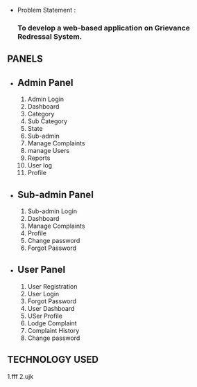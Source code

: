 - Problem Statement :
  ### To develop a web-based application on Grievance Redressal System.
  
PANELS 
-
- Admin Panel
  --
  1. Admin Login                       
  2. Dashboard
  3. Category
  4. Sub Category
  5. State
  6. Sub-admin
  7. Manage Complaints
  8. manage Users
  9. Reports
  10. User log
  11. Profile
      
- Sub-admin Panel
  --
  1. Sub-admin Login
  2. Dashboard
  3. Manage Complaints
  4. Profile
  5. Change password
  6. Forgot Password
  
- User Panel
  --
  1. User Registration
  2. User Login
  3. Forgot Password
  4. User Dashboard
  5. USer Profile
  6. Lodge Complaint
  7. Complaint History
  8. Change password

TECHNOLOGY USED
-
  1.fff
  2.ujk






